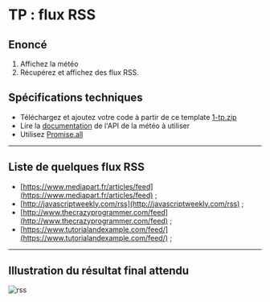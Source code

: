 # TP : flux RSS

## Enoncé

1. Affichez la météo
2. Récupérez et affichez des flux RSS.

## Spécifications techniques

- Téléchargez et ajoutez votre code à partir de ce template [1-tp.zip](./ressources/1-tp.zip)
- Lire la [documentation](https://open-meteo.com/en/docs#api_form) de l'API de la météo à utiliser
- Utilisez [Promise.all](https://developer.mozilla.org/fr/docs/Web/JavaScript/Reference/Global_Objects/Promise/all)

---

## Liste de quelques flux RSS

- [https://www.mediapart.fr/articles/feed](https://www.mediapart.fr/articles/feed) ;
- [http://javascriptweekly.com/rss](http://javascriptweekly.com/rss) ;
- [http://www.thecrazyprogrammer.com/feed](http://www.thecrazyprogrammer.com/feed) ;
- [https://www.tutorialandexample.com/feed/](https://www.tutorialandexample.com/feed/) ;

---

## Illustration du résultat final attendu

![rss](./img/flux-rss.png)